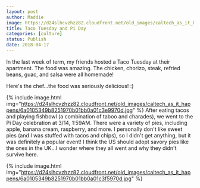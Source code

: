```yaml
---
layout: post
author: Maddie
image: https://d24slhcvzhzz82.cloudfront.net/old_images/caltech_as_it_happens/6a0105349b8251970b01bb0a01c3f1970d.jpg
title: Taco Tuesday and Pi Day
categories: [culture]
status: Publish
date: 2018-04-17
---
```


In the last week of term, my friends hosted a Taco Tuesday at their apartment. The food was amazing. The chicken, chorizo, steak, refried beans, guac, and salsa were all homemade!

Here's the chef...the food was seriously delicious! :)


{% include image.html img="https://d24slhcvzhzz82.cloudfront.net/old_images/caltech_as_it_happens/6a0105349b8251970b01bb0a01c3e9970d.jpg" %}
After eating tacos and playing fishbowl (a combination of taboo and charades), we went to the Pi Day celebration at 3/14, 1:59AM. There were a variety of pies, including apple, banana cream, raspberry, and more. I personally don't like sweet pies (and I was stuffed with tacos and chips), so I didn't get anything, but it was definitely a popular event! I think the US should adopt savory pies like the ones in the UK...I wonder where they all went and why they didn't survive here.


{% include image.html img="https://d24slhcvzhzz82.cloudfront.net/old_images/caltech_as_it_happens/6a0105349b8251970b01bb0a01c3f5970d.jpg" %}
